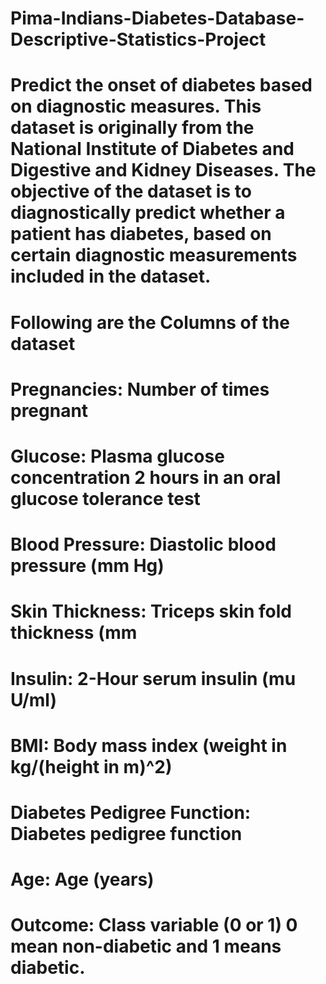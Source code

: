 # Pima-Indians-Diabetes-Database-Descriptive-Statistics-Project
# Predict the onset of diabetes based on diagnostic measures. This dataset is originally from the National Institute of Diabetes and Digestive and Kidney Diseases. The objective of the dataset is to diagnostically predict whether a patient has diabetes, based on certain diagnostic measurements included in the dataset.
# Following are the Columns of the dataset
# Pregnancies: Number of times pregnant
# Glucose: Plasma glucose concentration 2 hours in an oral glucose tolerance test
# Blood Pressure: Diastolic blood pressure (mm Hg)
# Skin Thickness: Triceps skin fold thickness (mm
# Insulin: 2-Hour serum insulin (mu U/ml)
# BMI: Body mass index (weight in kg/(height in m)^2) 
# Diabetes Pedigree Function: Diabetes pedigree function
# Age: Age (years)
# Outcome: Class variable (0 or 1) 0 mean non-diabetic and 1 means diabetic.
